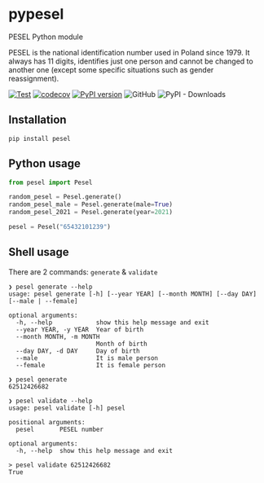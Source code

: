 # pypesel

PESEL Python module

PESEL is the national identification number used in Poland since 1979. It always has 11 digits, identifies just one person and cannot be changed to another one (except some specific situations such as gender reassignment).

[![Test](https://github.com/jsporna/pypesel/workflows/Test/badge.svg)](https://github.com/jsporna/pypesel/actions?query=workflow%3ATest)
[![codecov](https://codecov.io/gh/jsporna/pypesel/branch/develop/graph/badge.svg?token=0ZQP387S65)](https://codecov.io/gh/jsporna/pypesel)
[![PyPI version](https://badge.fury.io/py/pesel.svg)](https://badge.fury.io/py/pesel)
![GitHub](https://img.shields.io/github/license/jsporna/pypesel)
![PyPI - Downloads](https://img.shields.io/pypi/dm/pesel)

## Installation

```shell
pip install pesel
```

## Python usage

```python
from pesel import Pesel

random_pesel = Pesel.generate()
random_pesel_male = Pesel.generate(male=True)
random_pesel_2021 = Pesel.generate(year=2021)

pesel = Pesel("65432101239")
```

## Shell usage
There are 2 commands: `generate` & `validate`

```shell
❯ pesel generate --help
usage: pesel generate [-h] [--year YEAR] [--month MONTH] [--day DAY] [--male | --female]

optional arguments:
  -h, --help            show this help message and exit
  --year YEAR, -y YEAR  Year of birth
  --month MONTH, -m MONTH
                        Month of birth
  --day DAY, -d DAY     Day of birth
  --male                It is male person
  --female              It is female person
```

```shell
❯ pesel generate
62512426682
```

```shell
❯ pesel validate --help
usage: pesel validate [-h] pesel

positional arguments:
  pesel       PESEL number

optional arguments:
  -h, --help  show this help message and exit
```

```shell
> pesel validate 62512426682
True
```

